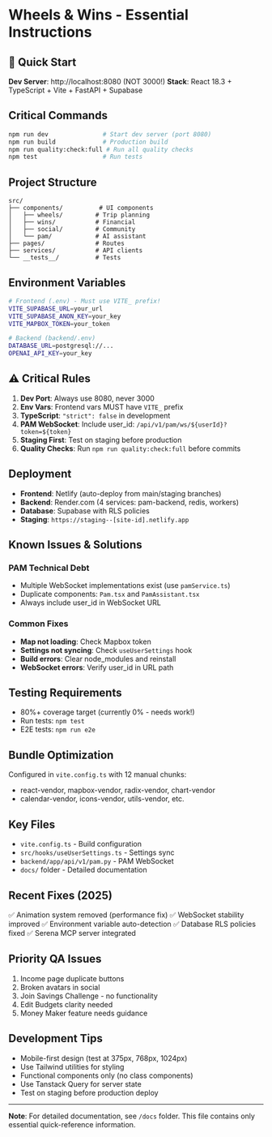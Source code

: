 # Wheels & Wins - Essential Instructions

## 🚀 Quick Start
**Dev Server**: http://localhost:8080 (NOT 3000!)
**Stack**: React 18.3 + TypeScript + Vite + FastAPI + Supabase

## Critical Commands
```bash
npm run dev               # Start dev server (port 8080)
npm run build             # Production build
npm run quality:check:full # Run all quality checks
npm test                  # Run tests
```

## Project Structure
```
src/
├── components/          # UI components
│   ├── wheels/         # Trip planning
│   ├── wins/           # Financial
│   ├── social/         # Community
│   └── pam/            # AI assistant
├── pages/              # Routes
├── services/           # API clients
└── __tests__/          # Tests
```

## Environment Variables
```bash
# Frontend (.env) - Must use VITE_ prefix!
VITE_SUPABASE_URL=your_url
VITE_SUPABASE_ANON_KEY=your_key
VITE_MAPBOX_TOKEN=your_token

# Backend (backend/.env)
DATABASE_URL=postgresql://...
OPENAI_API_KEY=your_key
```

## ⚠️ Critical Rules
1. **Dev Port**: Always use 8080, never 3000
2. **Env Vars**: Frontend vars MUST have `VITE_` prefix
3. **TypeScript**: `"strict": false` in development
4. **PAM WebSocket**: Include user_id: `/api/v1/pam/ws/${userId}?token=${token}`
5. **Staging First**: Test on staging before production
6. **Quality Checks**: Run `npm run quality:check:full` before commits

## Deployment
- **Frontend**: Netlify (auto-deploy from main/staging branches)
- **Backend**: Render.com (4 services: pam-backend, redis, workers)
- **Database**: Supabase with RLS policies
- **Staging**: `https://staging--[site-id].netlify.app`

## Known Issues & Solutions

### PAM Technical Debt
- Multiple WebSocket implementations exist (use `pamService.ts`)
- Duplicate components: `Pam.tsx` and `PamAssistant.tsx`
- Always include user_id in WebSocket URL

### Common Fixes
- **Map not loading**: Check Mapbox token
- **Settings not syncing**: Check `useUserSettings` hook
- **Build errors**: Clear node_modules and reinstall
- **WebSocket errors**: Verify user_id in URL path

## Testing Requirements
- 80%+ coverage target (currently 0% - needs work!)
- Run tests: `npm test`
- E2E tests: `npm run e2e`

## Bundle Optimization
Configured in `vite.config.ts` with 12 manual chunks:
- react-vendor, mapbox-vendor, radix-vendor, chart-vendor
- calendar-vendor, icons-vendor, utils-vendor, etc.

## Key Files
- `vite.config.ts` - Build configuration
- `src/hooks/useUserSettings.ts` - Settings sync
- `backend/app/api/v1/pam.py` - PAM WebSocket
- `docs/` folder - Detailed documentation

## Recent Fixes (2025)
✅ Animation system removed (performance fix)
✅ WebSocket stability improved
✅ Environment variable auto-detection
✅ Database RLS policies fixed
✅ Serena MCP server integrated

## Priority QA Issues
1. Income page duplicate buttons
2. Broken avatars in social
3. Join Savings Challenge - no functionality
4. Edit Budgets clarity needed
5. Money Maker feature needs guidance

## Development Tips
- Mobile-first design (test at 375px, 768px, 1024px)
- Use Tailwind utilities for styling
- Functional components only (no class components)
- Use Tanstack Query for server state
- Test on staging before production deploy

---
**Note**: For detailed documentation, see `/docs` folder. This file contains only essential quick-reference information.